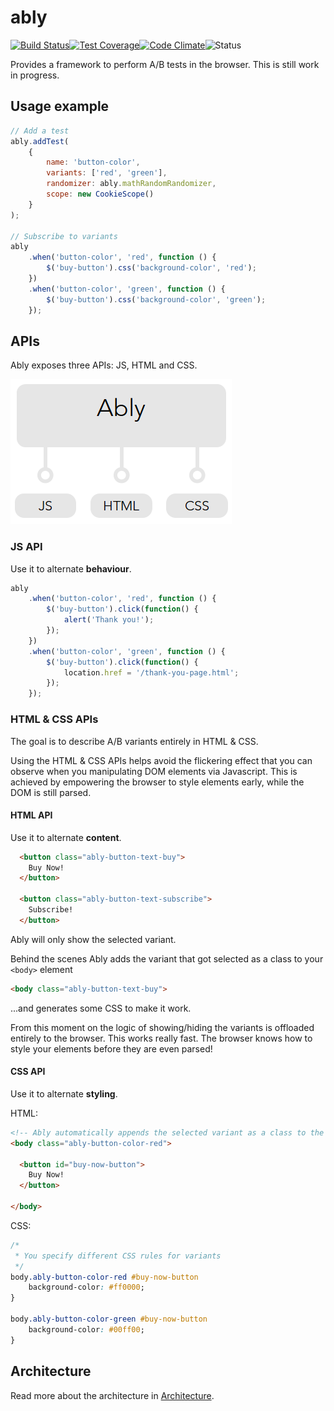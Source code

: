 # ably

[![Build Status](http://img.shields.io/travis/vgno/ably/master.svg?style=flat-square)](https://travis-ci.org/vgno/ably)[![Test Coverage](http://img.shields.io/codeclimate/coverage/github/vgno/ably.svg?style=flat-square)](https://codeclimate.com/github/vgno/ably)[![Code Climate](http://img.shields.io/codeclimate/github/vgno/ably.svg?style=flat-square)](https://codeclimate.com/github/vgno/ably)![Status](https://img.shields.io/badge/maturity-unstable-red.svg?style=flat-square)

Provides a framework to perform A/B tests in the browser. This is still work in progress.

## Usage example

```js
// Add a test
ably.addTest(
    {
        name: 'button-color',
        variants: ['red', 'green'],
        randomizer: ably.mathRandomRandomizer,
        scope: new CookieScope()
    }
);

// Subscribe to variants
ably
    .when('button-color', 'red', function () {
        $('buy-button').css('background-color', 'red');
    })
    .when('button-color', 'green', function () {
        $('buy-button').css('background-color', 'green');
    });
```

## APIs

Ably exposes three APIs: JS, HTML and CSS.

![Ably interface](docs/ably-interface.png)

### JS API

Use it to alternate **behaviour**.

```js
ably
    .when('button-color', 'red', function () {
        $('buy-button').click(function() {
            alert('Thank you!');
        });
    })
    .when('button-color', 'green', function () {
        $('buy-button').click(function() {
            location.href = '/thank-you-page.html';
        });
    });
```

### HTML & CSS APIs

The goal is to describe A/B variants entirely in HTML & CSS.

Using the HTML & CSS APIs helps avoid the flickering effect that you can observe when you manipulating DOM elements via Javascript. This is achieved by empowering the browser to style elements early, while the DOM is still parsed.

#### HTML API

Use it to alternate **content**.

```html
  <button class="ably-button-text-buy">
    Buy Now!
  </button>
  
  <button class="ably-button-text-subscribe">
    Subscribe!
  </button>
```

Ably will only show the selected variant.

Behind the scenes Ably adds the variant that got selected as a class to your `<body>` element

```html
<body class="ably-button-text-buy">
```

...and generates some CSS to make it work.

From this moment on the logic of showing/hiding the variants is offloaded entirely to the browser. This works really fast. The browser knows how to style your elements before they are even parsed!

#### CSS API

Use it to alternate **styling**.

HTML:

```html
<!-- Ably automatically appends the selected variant as a class to the body element -->
<body class="ably-button-color-red">

  <button id="buy-now-button">
    Buy Now!
  </button>

</body>
```

CSS:

```css
/*
 * You specify different CSS rules for variants
 */
body.ably-button-color-red #buy-now-button
    background-color: #ff0000;
}

body.ably-button-color-green #buy-now-button
    background-color: #00ff00;
}
```

## Architecture

Read more about the architecture in [Architecture](docs/architecture.md).
